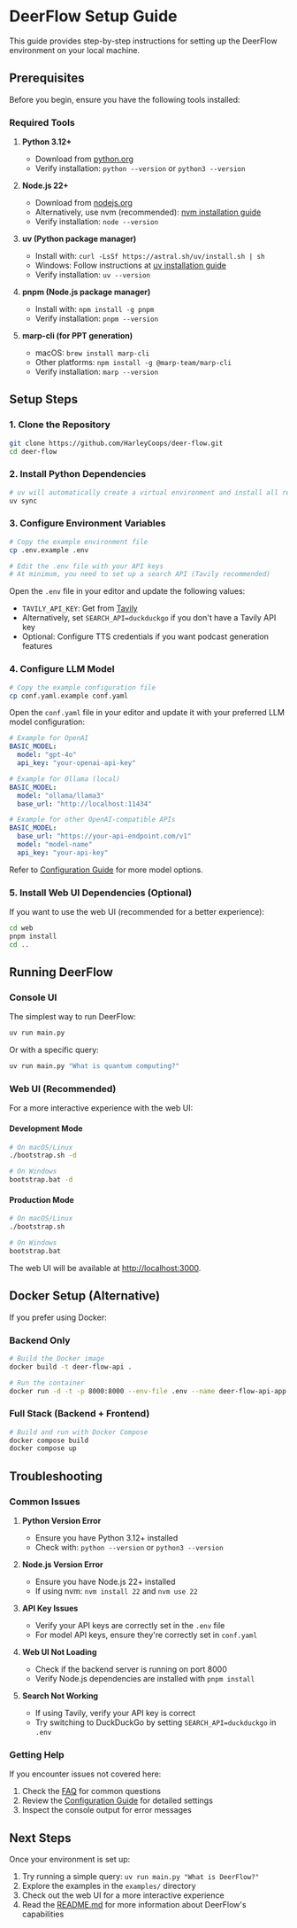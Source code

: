 # DeerFlow Setup Guide

This guide provides step-by-step instructions for setting up the DeerFlow environment on your local machine.

## Prerequisites

Before you begin, ensure you have the following tools installed:

### Required Tools

1. **Python 3.12+**
   - Download from [python.org](https://www.python.org/downloads/)
   - Verify installation: `python --version` or `python3 --version`

2. **Node.js 22+**
   - Download from [nodejs.org](https://nodejs.org/en/download/)
   - Alternatively, use nvm (recommended): [nvm installation guide](https://github.com/nvm-sh/nvm#installing-and-updating)
   - Verify installation: `node --version`

3. **uv (Python package manager)**
   - Install with: `curl -LsSf https://astral.sh/uv/install.sh | sh`
   - Windows: Follow instructions at [uv installation guide](https://docs.astral.sh/uv/getting-started/installation/)
   - Verify installation: `uv --version`

4. **pnpm (Node.js package manager)**
   - Install with: `npm install -g pnpm`
   - Verify installation: `pnpm --version`

5. **marp-cli (for PPT generation)**
   - macOS: `brew install marp-cli`
   - Other platforms: `npm install -g @marp-team/marp-cli`
   - Verify installation: `marp --version`

## Setup Steps

### 1. Clone the Repository

```bash
git clone https://github.com/HarleyCoops/deer-flow.git
cd deer-flow
```

### 2. Install Python Dependencies

```bash
# uv will automatically create a virtual environment and install all required packages
uv sync
```

### 3. Configure Environment Variables

```bash
# Copy the example environment file
cp .env.example .env

# Edit the .env file with your API keys
# At minimum, you need to set up a search API (Tavily recommended)
```

Open the `.env` file in your editor and update the following values:

- `TAVILY_API_KEY`: Get from [Tavily](https://app.tavily.com/home)
- Alternatively, set `SEARCH_API=duckduckgo` if you don't have a Tavily API key
- Optional: Configure TTS credentials if you want podcast generation features

### 4. Configure LLM Model

```bash
# Copy the example configuration file
cp conf.yaml.example conf.yaml
```

Open the `conf.yaml` file in your editor and update it with your preferred LLM model configuration:

```yaml
# Example for OpenAI
BASIC_MODEL:
  model: "gpt-4o"
  api_key: "your-openai-api-key"

# Example for Ollama (local)
BASIC_MODEL:
  model: "ollama/llama3"
  base_url: "http://localhost:11434"

# Example for other OpenAI-compatible APIs
BASIC_MODEL:
  base_url: "https://your-api-endpoint.com/v1"
  model: "model-name"
  api_key: "your-api-key"
```

Refer to [Configuration Guide](docs/configuration_guide.md) for more model options.

### 5. Install Web UI Dependencies (Optional)

If you want to use the web UI (recommended for a better experience):

```bash
cd web
pnpm install
cd ..
```

## Running DeerFlow

### Console UI

The simplest way to run DeerFlow:

```bash
uv run main.py
```

Or with a specific query:

```bash
uv run main.py "What is quantum computing?"
```

### Web UI (Recommended)

For a more interactive experience with the web UI:

#### Development Mode

```bash
# On macOS/Linux
./bootstrap.sh -d

# On Windows
bootstrap.bat -d
```

#### Production Mode

```bash
# On macOS/Linux
./bootstrap.sh

# On Windows
bootstrap.bat
```

The web UI will be available at [http://localhost:3000](http://localhost:3000).

## Docker Setup (Alternative)

If you prefer using Docker:

### Backend Only

```bash
# Build the Docker image
docker build -t deer-flow-api .

# Run the container
docker run -d -t -p 8000:8000 --env-file .env --name deer-flow-api-app deer-flow-api
```

### Full Stack (Backend + Frontend)

```bash
# Build and run with Docker Compose
docker compose build
docker compose up
```

## Troubleshooting

### Common Issues

1. **Python Version Error**
   - Ensure you have Python 3.12+ installed
   - Check with: `python --version` or `python3 --version`

2. **Node.js Version Error**
   - Ensure you have Node.js 22+ installed
   - If using nvm: `nvm install 22` and `nvm use 22`

3. **API Key Issues**
   - Verify your API keys are correctly set in the `.env` file
   - For model API keys, ensure they're correctly set in `conf.yaml`

4. **Web UI Not Loading**
   - Check if the backend server is running on port 8000
   - Verify Node.js dependencies are installed with `pnpm install`

5. **Search Not Working**
   - If using Tavily, verify your API key is correct
   - Try switching to DuckDuckGo by setting `SEARCH_API=duckduckgo` in `.env`

### Getting Help

If you encounter issues not covered here:

1. Check the [FAQ](docs/FAQ.md) for common questions
2. Review the [Configuration Guide](docs/configuration_guide.md) for detailed settings
3. Inspect the console output for error messages

## Next Steps

Once your environment is set up:

1. Try running a simple query: `uv run main.py "What is DeerFlow?"`
2. Explore the examples in the `examples/` directory
3. Check out the web UI for a more interactive experience
4. Read the [README.md](README.md) for more information about DeerFlow's capabilities


